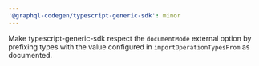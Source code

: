 ```yaml
---
'@graphql-codegen/typescript-generic-sdk': minor
---
```


Make typescript-generic-sdk respect the `documentMode` external option by prefixing types with the value configured in `importOperationTypesFrom` as documented.
